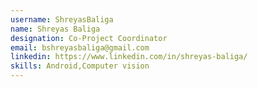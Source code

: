 ```yaml
---
username: ShreyasBaliga
name: Shreyas Baliga
designation: Co-Project Coordinator
email: bshreyasbaliga@gmail.com
linkedin: https://www.linkedin.com/in/shreyas-baliga/
skills: Android,Computer vision
---
```

